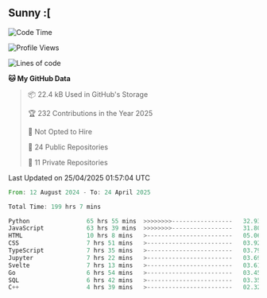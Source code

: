 ## Sunny :[

<!--START_SECTION:waka-->
![Code Time](http://img.shields.io/badge/Code%20Time-200%20hrs%2013%20mins-blue)

![Profile Views](http://img.shields.io/badge/Profile%20Views-1-blue)

![Lines of code](https://img.shields.io/badge/From%20Hello%20World%20I%27ve%20Written-277.9%20thousand%20lines%20of%20code-blue)

**🐱 My GitHub Data** 

> 📦 22.4 kB Used in GitHub's Storage 
 > 
> 🏆 232 Contributions in the Year 2025
 > 
> 🚫 Not Opted to Hire
 > 
> 📜 24 Public Repositories 
 > 
> 🔑 11 Private Repositories 
 > 

 Last Updated on 25/04/2025 01:57:04 UTC
<!--END_SECTION:waka-->

<!--START_SECTION:code-->

```rust
From: 12 August 2024 - To: 24 April 2025

Total Time: 199 hrs 7 mins

Python                65 hrs 55 mins  >>>>>>>>-----------------   32.93 %
JavaScript            63 hrs 39 mins  >>>>>>>>-----------------   31.80 %
HTML                  10 hrs 8 mins   >------------------------   05.06 %
CSS                   7 hrs 51 mins   >------------------------   03.92 %
TypeScript            7 hrs 35 mins   >------------------------   03.79 %
Jupyter               7 hrs 22 mins   >------------------------   03.69 %
Svelte                7 hrs 13 mins   >------------------------   03.61 %
Go                    6 hrs 54 mins   >------------------------   03.45 %
SQL                   6 hrs 42 mins   >------------------------   03.35 %
C++                   4 hrs 39 mins   >------------------------   02.32 %
```

<!--END_SECTION:code-->

